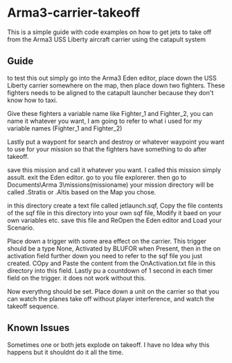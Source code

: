 # Arma3-carrier-takeoff
This is a simple guide with code examples on how to get jets to take off from the Arma3 USS Liberty aircraft carrier using the catapult system

## Guide

to test this out simply go into the Arma3 Eden editor, place down the USS Liberty carrier somewhere on the map, then place down two fighters. These fighters needs to be aligned to the catapult launcher because they don't know how to taxi. 

Give these fighters a variable name like Fighter_1 and Fighter_2, you can name it whatever you want, I am going to refer to what i used for my variable names (Fighter_1 and Fighter_2)

Lastly put a waypont for search and destroy or whatever waypoint you want to use for your mission so that the fighters have something to do after takeoff.

save this mission and call it whatever you want. I called this mission simply assult. 
exit the Eden editor. go to you file explorerer. then go to Documents\Arma 3\missions\(missioname) your mission directory will be called .Stratis or .Altis based on the Map you chose.

in this directory create a text file called jetlaunch.sqf, Copy the file contents of the sqf file in this directory into your own sqf file, Modify it baed on your own variables etc. save this file and ReOpen the Eden editor and Load your Scenario. 

Place down a trigger with some area effect on the carrier. This trigger should be a type None, Activated by BLUFOR when Present, then in the on activation field further down you need to refer to the sqf file you just created. COpy and Paste the content from the OnActivation.txt file in this directory into this field. Lastly pu a countdown of 1 second in each timer field on the trigger. it does not work without this.

Now everythng should be set. Place down a unit on the carrier so that you can watch the planes take off without player interference, and watch the takeoff sequence. 

## Known Issues
Sometimes one or both jets explode on takeoff. I have no Idea why this happens but it shouldnt do it all the time. 